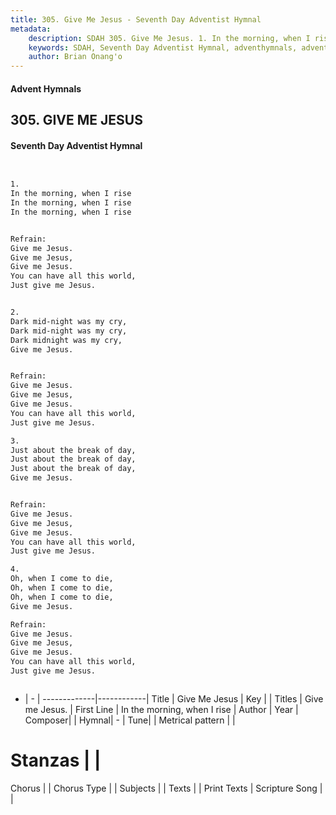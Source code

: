 ```yaml
---
title: 305. Give Me Jesus - Seventh Day Adventist Hymnal
metadata:
    description: SDAH 305. Give Me Jesus. 1. In the morning, when I rise In the morning, when I rise In the morning, when I rise 
    keywords: SDAH, Seventh Day Adventist Hymnal, adventhymnals, advent hymnals, Give Me Jesus, In the morning, when I rise ,Give me Jesus.
    author: Brian Onang'o
---
```


#### Advent Hymnals
## 305. GIVE ME JESUS
#### Seventh Day Adventist Hymnal

```txt


1.
In the morning, when I rise
In the morning, when I rise
In the morning, when I rise


Refrain:
Give me Jesus.
Give me Jesus,
Give me Jesus.
You can have all this world,
Just give me Jesus.


2.
Dark mid-night was my cry,
Dark mid-night was my cry,
Dark midnight was my cry,
Give me Jesus.


Refrain:
Give me Jesus.
Give me Jesus,
Give me Jesus.
You can have all this world,
Just give me Jesus.

3.
Just about the break of day,
Just about the break of day,
Just about the break of day,
Give me Jesus.


Refrain:
Give me Jesus.
Give me Jesus,
Give me Jesus.
You can have all this world,
Just give me Jesus.

4.
Oh, when I come to die,
Oh, when I come to die,
Oh, when I come to die,
Give me Jesus.

Refrain:
Give me Jesus.
Give me Jesus,
Give me Jesus.
You can have all this world,
Just give me Jesus.



```

- |   -  |
-------------|------------|
Title | Give Me Jesus |
Key |  |
Titles | Give me Jesus. |
First Line | In the morning, when I rise |
Author | 
Year | 
Composer|  |
Hymnal|  - |
Tune|  |
Metrical pattern | |
# Stanzas |  |
Chorus |  |
Chorus Type |  |
Subjects |  |
Texts |  |
Print Texts | 
Scripture Song |  |
  

